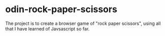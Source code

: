 # odin-rock-paper-scissors
  The project is to create a browser game of "rock paper scissors", using all that I have learned of Javsascript so far.
